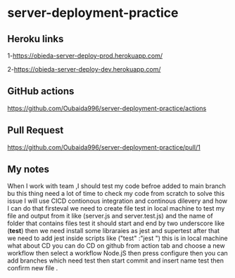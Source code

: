 # server-deployment-practice  



## Heroku links  
1-https://obieda-server-deploy-prod.herokuapp.com/  

2-https://obieda-server-deploy-dev.herokuapp.com/  

## GitHub actions  
https://github.com/Oubaida996/server-deployment-practice/actions  

## Pull Request  
https://github.com/Oubaida996/server-deployment-practice/pull/1  


## My notes  
When I work with team ,I should test my code befroe added to main branch bu this thing need a lot of time to check my code from scratch to solve this issue I will use CICD contionous integration and continous dilevery and how I can do that firsteval we need to create file test in local machine to test my file and output from it like (server.js and server.test.js) and the name of folder that contains files test it should start and end by two underscore like (__test__) then we need install  some libraraies as jest and supertest after that we need to add jest inside scripts like ("test" :"jest ") this is in local machine what about CD you can do CD on github from action tab and choose a new workflow then   select a workflow Node.jS then press configure then you can add branches which need test then start commit and insert name test then confirm new file .


